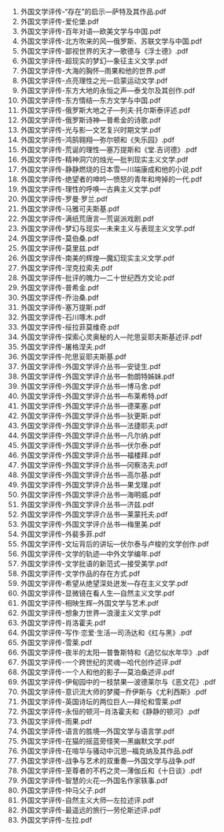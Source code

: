 1. 外国文学评传-“存在”的启示—萨特及其作品.pdf 
1. 外国文学评传-爱伦堡.pdf 
1. 外国文学评传-百年对语—欧美文学与中国.pdf 
1. 外国文学评传-北方吹来的风—俄罗斯、苏联文学与中国.pdf 
1. 外国文学评传-鄙视世界的天才—歌德与《浮士德》.pdf 
1. 外国文学评传-超现实的梦幻—象征主义文学.pdf 
1. 外国文学评传-大海的胸怀─雨果和他的世界.pdf 
1. 外国文学评传-点亮理性之光—启蒙运动文学.pdf 
1. 外国文学评传-东方大地的永恒之声—泰戈尔及其创作.pdf 
1. 外国文学评传-东方情结—东方文学与中国.pdf 
1. 外国文学评传-俄罗斯大地之子—列夫·托尔斯泰评述.pdf 
1. 外国文学评传-俄罗斯诗神—普希金的诗歌.pdf 
1. 外国文学评传-光与影—文艺复兴时期文学.pdf 
1. 外国文学评传-鸿鹄翱翔—弥尔顿和《失乐园》.pdf 
1. 外国文学评传-荒诞的理性—塞万提斯和《堂.吉诃德》.pdf 
1. 外国文学评传-精神洞穴的烛光—批判现实主义文学.pdf 
1. 外国文学评传-静静燃烧的日本雪—川端康成和他的小说.pdf 
1. 外国文学评传-绝望者的呻吟—愤怒的青年和垮掉的一代.pdf 
1. 外国文学评传-理性的呼唤—古典主义文学.pdf 
1. 外国文学评传-罗曼·罗兰.pdf 
1. 外国文学评传-马雅可夫斯基.pdf 
1. 外国文学评传-满纸荒唐言—荒诞派戏剧.pdf 
1. 外国文学评传-梦幻与现实—未来主义与表现主义文学.pdf 
1. 外国文学评传-莫伯桑.pdf 
1. 外国文学评传-莫里兹.pdf 
1. 外国文学评传-南美的辉煌—魔幻现实主义文学.pdf 
1. 外国文学评传-涅克拉索夫.pdf 
1. 外国文学评传-批评的魄力—二十世纪西方文论.pdf 
1. 外国文学评传-普希金.pdf 
1. 外国文学评传-乔治桑.pdf 
1. 外国文学评传-塞万提斯.pdf 
1. 外国文学评传-石川啄木.pdf 
1. 外国文学评传-绥拉菲莫维奇.pdf 
1. 外国文学评传-探索心灵奥秘的人—陀思妥耶夫斯基述评.pdf 
1. 外国文学评传-屠格涅夫.pdf 
1. 外国文学评传-陀思妥耶夫斯基.pdf 
1. 外国文学评传-外国文学评介丛书—安徒生.pdf 
1. 外国文学评传-外国文学评介丛书—勃朗特姊妹.pdf 
1. 外国文学评传-外国文学评介丛书—博马舍.pdf 
1. 外国文学评传-外国文学评介丛书—布莱希特.pdf 
1. 外国文学评传-外国文学评介丛书—德莱塞.pdf 
1. 外国文学评传-外国文学评介丛书—狄更斯.pdf 
1. 外国文学评传-外国文学评介丛书—法捷耶夫.pdf 
1. 外国文学评传-外国文学评介丛书—凡尔纳.pdf 
1. 外国文学评传-外国文学评介丛书—伏尔泰.pdf 
1. 外国文学评传-外国文学评介丛书—福楼拜.pdf 
1. 外国文学评传-外国文学评介丛书—冈察洛夫.pdf 
1. 外国文学评传-外国文学评介丛书—高尔基.pdf 
1. 外国文学评传-外国文学评介丛书—果戈理.pdf 
1. 外国文学评传-外国文学评介丛书—海明威.pdf 
1. 外国文学评传-外国文学评介丛书—济兹.pdf 
1. 外国文学评传-外国文学评介丛书—莱蒙托夫.pdf 
1. 外国文学评传-外国文学评介丛书—梅里美.pdf 
1. 外国文学评传-外裴多菲.pdf 
1. 外国文学评传-文坛背后的讲坛—伏尔泰与卢梭的文学创作.pdf 
1. 外国文学评传-文学的轨迹—中外文学编年.pdf 
1. 外国文学评传-文学批语的新范式—接受美学.pdf 
1. 外国文学评传-文学作品的存在方式.pdf 
1. 外国文学评传-希望从绝望深处迸发—存在主义文学.pdf 
1. 外国文学评传-显微镜在看人生—自然主义文学.pdf 
1. 外国文学评传-相映生辉─外国文学与艺术.pdf 
1. 外国文学评传-想象力世界—浪漫主义文学.pdf 
1. 外国文学评传-肖洛霍夫.pdf 
1. 外国文学评传-写作·恋爱·生活—司汤达和《红与黑》.pdf 
1. 外国文学评传-雪莱.pdf 
1. 外国文学评传-夜半的太阳—普鲁斯特和《追忆似水年华》.pdf 
1. 外国文学评传-一个跨世纪的灵魂—哈代创作述评.pdf 
1. 外国文学评传-一个人和他的影子—莫泊桑述评.pdf 
1. 外国文学评传-伊甸园中的一枝禁果—波德莱尔与《恶文花》.pdf 
1. 外国文学评传-意识流大师的梦魇─乔伊斯与《尤利西斯》.pdf 
1. 外国文学评传-英国诗坛的两位巨人—拜伦和雪莱.pdf 
1. 外国文学评传-永恒的顿河─肖洛霍夫和《静静的顿河》.pdf 
1. 外国文学评传-雨果.pdf 
1. 外国文学评传-语言的胜境—外国文学与语言学.pdf 
1. 外国文学评传-在猫的摇蓝旁怪笑—黑幽默文学.pdf 
1. 外国文学评传-在喧华与骚动中沉思─福克纳及其作品.pdf 
1. 外国文学评传-战争与艺术的双重奏—外国文学与战争.pdf 
1. 外国文学评传-至尊者的不朽之灵—薄伽丘和《十日谈》.pdf 
1. 外国文学评传-智慧的火花—外国名作家轶事.pdf 
1. 外国文学评传-仲马父子.pdf 
1. 外国文学评传-自然主义大师—左拉述评.pdf 
1. 外国文学评传-最遥远的旅行—劳伦斯述评.pdf 
1. 外国文学评传-左拉.pdf 